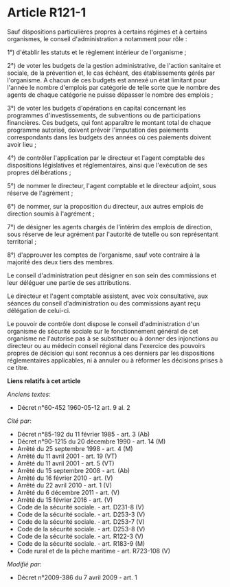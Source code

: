 # Article R121-1

Sauf dispositions particulières propres à certains régimes et à certains organismes, le conseil d'administration a notamment
pour rôle : 

1°) d'établir les statuts et le règlement intérieur de l'organisme ; 

2°) de voter les budgets de la gestion administrative, de l'action sanitaire et sociale, de la prévention et, le cas échéant,
des établissements gérés par l'organisme. A chacun de ces budgets est annexé un état limitant pour l'année le nombre
d'emplois par catégorie de telle sorte que le nombre des agents de chaque catégorie ne puisse dépasser le nombre des
emplois ; 

3°) de voter les budgets d'opérations en capital concernant les programmes d'investissements, de subventions ou de
participations financières. Ces budgets, qui font apparaître le montant total de chaque programme autorisé, doivent prévoir
l'imputation des paiements correspondants dans les budgets des années où ces paiements doivent avoir lieu ; 

4°) de contrôler l'application par le directeur et l'agent comptable des dispositions législatives et réglementaires, ainsi
que l'exécution de ses propres délibérations ; 

5°) de nommer le directeur, l'agent comptable et le directeur adjoint, sous réserve de l'agrément ; 

6°) de nommer, sur la proposition du directeur, aux autres emplois de direction soumis à l'agrément ; 

7°) de désigner les agents chargés de l'intérim des emplois de direction, sous réserve de leur agrément par l'autorité de
tutelle ou son représentant territorial ;

8°) d'approuver les comptes de l'organisme, sauf vote contraire à la majorité des deux tiers des membres. 

Le conseil d'administration peut désigner en son sein des commissions et leur déléguer une partie de ses attributions. 

Le directeur et l'agent comptable assistent, avec voix consultative, aux séances du conseil d'administration ou des
commissions ayant reçu délégation de celui-ci.

Le pouvoir de contrôle dont dispose le conseil d'administration d'un organisme de sécurité sociale sur le fonctionnement
général de cet organisme ne l'autorise pas à se substituer ou à donner des injonctions au directeur ou au médecin conseil
régional dans l'exercice des pouvoirs propres de décision qui sont reconnus à ces derniers par les dispositions
réglementaires applicables, ni à annuler ou à réformer les décisions prises à ce titre.

**Liens relatifs à cet article**

_Anciens textes_:

  - Décret n°60-452 1960-05-12 art. 9 al. 2

_Cité par_:

  - Décret n°85-192 du 11 février 1985 - art. 3 (Ab)
  - Décret n°90-1215 du 20 décembre 1990 - art. 14 (M)
  - Arrêté du 25 septembre 1998 - art. 4 (M)
  - Arrêté du 11 avril 2001 - art. 19 (VT)
  - Arrêté du 11 avril 2001 - art. 5 (VT)
  - Arrêté du 15 septembre 2008 - art. (Ab)
  - Arrêté du 16 février 2010 - art. (V)
  - Arrêté du 22 avril 2010 - art. 1 (V)
  - Arrêté du 6 décembre 2011 - art. (V)
  - Arrêté du 15 février 2016 - art. (V)
  - Code de la sécurité sociale. - art. D231-8 (V)
  - Code de la sécurité sociale. - art. D253-3 (V)
  - Code de la sécurité sociale. - art. D253-7 (V)
  - Code de la sécurité sociale. - art. D253-8 (V)
  - Code de la sécurité sociale. - art. R122-3 (V)
  - Code de la sécurité sociale. - art. R183-9 (M)
  - Code rural et de la pêche maritime - art. R723-108 (V)

_Modifié par_:

  - Décret n°2009-386 du 7 avril 2009 - art. 1
